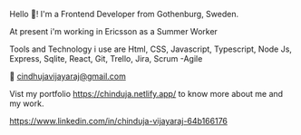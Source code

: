 Hello :wave:! I'm a Frontend Developer from Gothenburg, Sweden.

At present i'm working in Ericsson as a Summer Worker

Tools and Technology i use are
Html, CSS, Javascript, Typescript, Node Js, Express, Sqlite, React, Git, Trello, Jira, Scrum -Agile

:e-mail: cindhujavijayaraj@gmail.com

Vist my portfolio https://chinduja.netlify.app/ to know more about me and my work.

https://www.linkedin.com/in/chinduja-vijayaraj-64b166176

